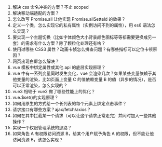 1. 解决 css 命名冲突的方案？不止 scoped
2. 解决移动端适配的方案？
3. 怎么改写 Promise.all 让他实现 Promise.allSetteld 的效果？
4. 定义一个类，怎么实现它的私有属性（实例访问不到的属性），用 es6 语法怎么实现？
5. 要实现一个主题切换（比如字体颜色大小背景颜色图标等等都需要更换成另一套）的需求有什么方案？除了颗粒化处理还有啥？
6. 使用过哪些 CSS3 属性？动画卡帧怎么排查问题？有哪些指标可以定位卡顿原因？
7. 网页出现白屏怎么解决？
8. vue 模板中绑定属性或其他 api 的底层实现原理？
9. vue 中有一系列变量同时发生变化，vue 会渲染几次？如果某些变量依赖于其他变量的渲染，比如页面上变量 C 的值依赖变量 B 的值（异步的情况），是否可以正常渲染，怎么实现的？
10. vue3 相较于 vue2 做了哪些性能上的优化？
11. vue.$set()的实现原理？
12. 如何用原生的方式给一个长列表的每个元素上绑定点击事件？
13. 请求接口有哪些方案？ajax/fetch/axios？
14. 如何在其中拦截某一个请求（可以让这个请求正常走完）并同时加入一些其他操作？
15. 实现一个权限管理系统的思路？
16. 如果角色 A 有权限访问资源 B，给某个用户赋予角色 A 的权限，但不能让他访问资源 B，该怎么实现？
